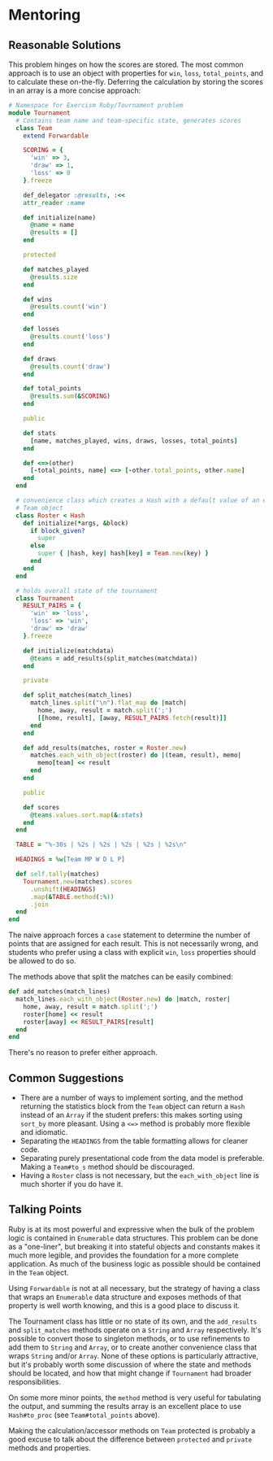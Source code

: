 # Mentoring

## Reasonable Solutions

This problem hinges on how the scores are stored. The most common approach is to use an object with properties for `win`, `loss`, `total_points`, and to calculate these on-the-fly. Deferring the calculation by storing the scores in an array is a more concise approach:

```ruby
# Namespace for Exercism Ruby/Tournament problem
module Tournament
  # Contains team name and team-specific state, generates scores
  class Team
    extend Forwardable

    SCORING = {
      'win' => 3,
      'draw' => 1,
      'loss' => 0
    }.freeze

    def_delegator :@results, :<<
    attr_reader :name

    def initialize(name)
      @name = name
      @results = []
    end

    protected

    def matches_played
      @results.size
    end

    def wins
      @results.count('win')
    end

    def losses
      @results.count('loss')
    end

    def draws
      @results.count('draw')
    end

    def total_points
      @results.sum(&SCORING)
    end

    public

    def stats
      [name, matches_played, wins, draws, losses, total_points]
    end

    def <=>(other)
      [-total_points, name] <=> [-other.total_points, other.name]
    end
  end

  # convenience class which creates a Hash with a default value of an empty
  # Team object
  class Roster < Hash
    def initialize(*args, &block)
      if block_given?
        super
      else
        super { |hash, key| hash[key] = Team.new(key) }
      end
    end
  end

  # holds overall state of the tournament
  class Tournament
    RESULT_PAIRS = {
      'win' => 'loss',
      'loss' => 'win',
      'draw' => 'draw'
    }.freeze

    def initialize(matchdata)
      @teams = add_results(split_matches(matchdata))
    end

    private

    def split_matches(match_lines)
      match_lines.split("\n").flat_map do |match|
        home, away, result = match.split(';')
        [[home, result], [away, RESULT_PAIRS.fetch(result)]]
      end
    end

    def add_results(matches, roster = Roster.new)
      matches.each_with_object(roster) do |(team, result), memo|
        memo[team] << result
      end
    end

    public

    def scores
      @teams.values.sort.map(&:stats)
    end
  end

  TABLE = "%-30s | %2s | %2s | %2s | %2s | %2s\n"

  HEADINGS = %w[Team MP W D L P]

  def self.tally(matches)
    Tournament.new(matches).scores
      .unshift(HEADINGS)
      .map(&TABLE.method(:%))
      .join
  end
end
```

The naive approach forces a `case` statement to determine the number of points that are assigned for each result. This is not necessarily wrong, and students who prefer using a class with explicit `win`, `loss` properties should be allowed to do so.

The methods above that split the matches can be easily combined:

```ruby
def add_matches(match_lines)
  match_lines.each_with_object(Roster.new) do |match, roster|
    home, away, result = match.split(';')
    roster[home] << result
    roster[away] << RESULT_PAIRS[result]
  end
end
```
There's no reason to prefer either approach.

## Common Suggestions

* There are a number of ways to implement sorting, and the method returning the statistics block from the `Team` object can return a `Hash` instead of an `Array` if the student prefers: this makes sorting using `sort_by` more pleasant. Using a `<=>` method is probably more flexible and idiomatic.
* Separating the `HEADINGS` from the table formatting allows for cleaner code.
* Separating purely presentational code from the data model is preferable. Making a `Team#to_s` method should be discouraged.
* Having a `Roster` class is not necessary, but the `each_with_object` line is much shorter if you do have it.

## Talking Points

Ruby is at its most powerful and expressive when the bulk of the problem logic is contained in `Enumerable` data structures. This problem can be done as a "one-liner", but breaking it into stateful objects and constants makes it much more legible, and provides the foundation for a more complete application. As much of the business logic as possible should be contained in the `Team` object.

Using `Forwardable` is not at all necessary, but the strategy of having a class that wraps an `Enumerable` data structure and exposes methods of that property is well worth knowing, and this is a good place to discuss it.

The Tournament class has little or no state of its own, and the `add_results` and `split_matches` methods operate on a `String` and `Array` respectively. It's possible to convert those to singleton methods, or to use refinements to add them to `String` and `Array`, or to create another convenience class that wraps `String` and/or `Array`. None of these options is particularly attractive, but it's probably worth some discussion of where the state and methods should be located, and how that might change if `Tournament` had broader responsibilities.

On some more minor points, the `method` method is very useful for tabulating the output, and summing the results array is an excellent place to use `Hash#to_proc` (see `Team#total_points` above).

Making the calculation/accessor methods on `Team` protected is probably a good excuse to talk about the difference between `protected` and `private` methods and properties.